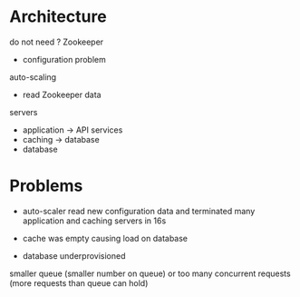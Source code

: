 
# Architecture

do not need ? Zookeeper
- configuration problem


auto-scaling
- read Zookeeper data 



servers
- application -> API services
- caching -> database
- database


# Problems

- auto-scaler read new configuration data and terminated many application and caching servers in 16s

- cache was empty causing load on database

- database underprovisioned

smaller queue (smaller number on queue) or too many concurrent requests (more requests than queue can hold)



